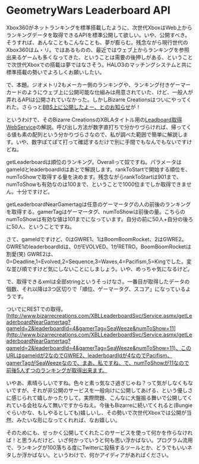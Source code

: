 # GeometryWars Leaderboard API

Xbox360がネットランキングを標準搭載したように、次世代XboxはWeb上からランキングデータを取得できるAPIを標準公開して欲しい。いや、公開すべき。そうすれば、あんなこともこんなことも、夢が膨らむ。残念ながら現行世代のXbox360はム・リ。ではあるものの、最近ではウェブ上からランキングを参照出来るゲームも多くなってきた、ということは需要の後押しがある、ということで次世代Xboxでの搭載は夢ではなさそう。HALO3のマッチングシステムと共に標準搭載の勢いでよろしくお願いしたい。

で、本題。ジオメトリ2もメーカー側のランキングや、ランキング付きゲーマーカードのようにウェブ上に公開可能な仕組みは用意されていた、けど、一般人が弄れるAPIは公開されていなかった。しかしBizarre Creationsはついにやってくれた。さらっと[BBS上に公開したよー、とのお知らせ](http://www.bizarrecreations.com/forum/viewtopic.php?f=26&amp;t=16965 "View topic - Overall Leaderboards? - Bizarre Creations")が！

というわけで、そのBizarre CreationsのXBLAタイトル用の[Leadboard取得WebService](http://www.bizarrecreations.com/XBLLeaderboardSvc/Service.asmx)の解説。呼び出し方法が数字直打ちで分かりづらければ、帰ってくる値も素の配列という分かりづらさなので、私が調べた範囲で簡単に解説します。いや、数字ぽてぽて打って確認するだけで別に手間でもなんでもないですけどね。

getLeaderboardは順位のランキング。Overallって奴ですね。パラメータはgameIdとleaderboardIdはあとで解説します。rankToStartで開始する順位を、numToShowで取得する量を決めます。残念ながらrankToStartは901まで、numToShowも有効なのは100まで、ということで1000位までしか取得できません。十分ですけど。

getLeaderboardNearGamertagは任意のゲーマータグの人の前後のランキングを取得する。gamerTagはゲーマータグ、numToShowは前後の量。こちらのnumToShowは有効な値は101までになっています。自分の前に50人+自分の後ろに50人、ということですね。

さて、gameIdですけど、0はGWRE1、1はBoomBoomRocket、2はGWRE2。GWRE1のleaderboardIdは、0がEVOLVED、1がRETRO。BoomBoomRocketは割愛(笑) GWRE2は、0=Deadline,1=Evolved,2=Sequence,3=Waves,4=Pacifism,5=Kingでした。変な並び順ですけど気にしないことにしましょう。いや、めっちゃ気になるけど。

で、取得できるxmlは全部stringというそっけなさ。一番目が取得したデータの個数、それ以降は3つ区切りで「順位、ゲーマータグ、スコア」になっているようです。

ついでにRESTでの取得。[http://www.bizarrecreations.com/XBLLeaderboardSvc/Service.asmx/getLeaderboardNearGamertag?gameId=2&leaderboardId=4&gamerTag=SeaWeeze&numToShow=11](http://www.bizarrecreations.com/XBLLeaderboardSvc/Service.asmx/getLeaderboardNearGamertag?gameId=2&leaderboardId=4&gamerTag=SeaWeeze&numToShow=11)、このURLはgameIdが2なのでGWRE2、leaderboardIdが4なのでPacifism、gamerTagがSeaWeezeなので、まあ、私ですね、で、numToShowが11なので前後5人ずつのランキングが取得出来ます。

いやあ、素晴らしいですね。色々と素っ気なさ過ぎじゃね？って気がしなくもないですが、それが非公開のサービスを一般向けに公開してあげる、という優しさに感じられて嬉しかったりして。実際問題、こんなに大盤振る舞いで公開してくれている会社なんて無いですからねえ。今後もBizarreに続いてくれると(Bungieぐらいかな、もしやるとしても)嬉しいし、その勢いで次世代Xboxでは公開が当然、みたいな形になってくれれば、なお嬉しい。

そのためにも、せっかく公開してくれたこのサービスを使って何かを作らなければ！と思うんだけど、いざ何かっていうと何も思い浮かばない。プログラム流用で、ランキングが100落ちる度にTwitterに投稿するツールとか、どうでもいいネタしか浮かばない。というわけで、何かアイディアがあればください。